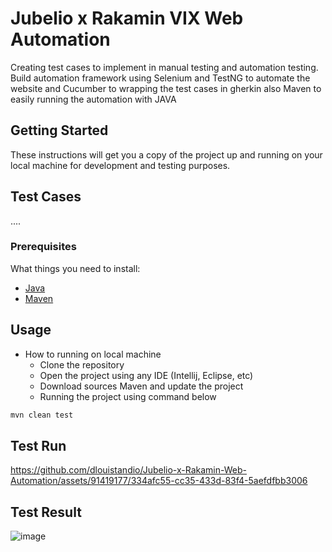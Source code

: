 # Jubelio x Rakamin VIX Web Automation

Creating test cases to implement in manual testing and automation testing. Build
automation framework using Selenium and TestNG to automate the website and Cucumber to wrapping the test
cases in gherkin also Maven to easily running the automation with JAVA

## Getting Started

These instructions will get you a copy of the project up and running on your local machine for development and testing purposes.

## Test Cases
....

### Prerequisites
What things you need to install:
- [Java](https://www.oracle.com/id/java/technologies/downloads/)
- [Maven](https://maven.apache.org/download.cgi)

## Usage
* How to running on local machine
    - Clone the repository
    - Open the project using any IDE (Intellij, Eclipse, etc)
    - Download sources Maven and update the project
    - Running the project using command below

````bash
mvn clean test
````


## Test Run
https://github.com/dlouistandio/Jubelio-x-Rakamin-Web-Automation/assets/91419177/334afc55-cc35-433d-83f4-5aefdfbb3006

## Test Result
![image](https://github.com/dlouistandio/Jubelio-x-Rakamin-Web-Automation/assets/91419177/951fdb0f-0992-4a8f-81de-368ec6e88580)
